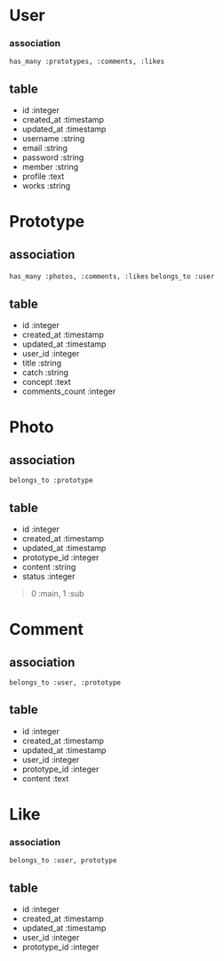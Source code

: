 # User

### association
`has_many :prototypes, :comments, :likes`

## table
- id :integer
- created_at :timestamp
- updated_at :timestamp
- username :string
- email :string
- password :string
- member :string
- profile :text
- works :string


# Prototype

## association
`has_many :photos, :comments, :likes`
`belongs_to :user`

## table
- id :integer
- created_at :timestamp
- updated_at :timestamp
- user_id :integer
- title :string
- catch :string
- concept :text
- comments_count :integer

# Photo

## association
`belongs_to :prototype`

## table
- id :integer
- created_at :timestamp
- updated_at :timestamp
- prototype_id :integer
- content :string
- status :integer
> 0 :main, 1 :sub


# Comment

## association
`belongs_to :user, :prototype`

## table
- id :integer
- created_at :timestamp
- updated_at :timestamp
- user_id :integer
- prototype_id :integer
- content :text


# Like
### association
`belongs_to :user, prototype`

## table
- id :integer
- created_at :timestamp
- updated_at :timestamp
- user_id :integer
- prototype_id :integer
